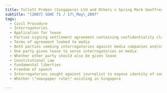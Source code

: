 ```yaml
---
title: Tullett Prebon (Singapore) Ltd and Others v Spring Mark Geoffrey and Another 
subtitle: "[2007] SGHC 71 / 17\_May\_2007"
tags:
  - Civil Procedure
  - Interrogatories
  - Application for leave
  - Parties signing settlement agreement containing confidentiality clause
  - Terms of agreement leaked to media
  - Both parties seeking interrogatories against media companies and/or journalists
  - One party given leave to serve interrogatories on media
  - Whether other party should also be given leave
  - Constitutional Law
  - Fundamental liberties
  - Freedom of speech
  - Interrogatories sought against journalist to expose identity of source
  - Whether \"newspaper rule\" existing in Singapore

---
```


